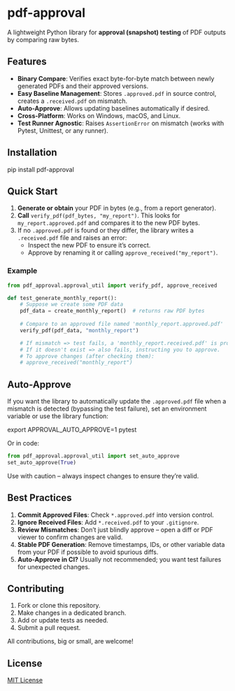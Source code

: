 # pdf-approval

A lightweight Python library for **approval (snapshot) testing** of PDF outputs by comparing raw bytes.  

## Features

- **Binary Compare**: Verifies exact byte-for-byte match between newly generated PDFs and their approved versions.  
- **Easy Baseline Management**: Stores `.approved.pdf` in source control, creates a `.received.pdf` on mismatch.  
- **Auto-Approve**: Allows updating baselines automatically if desired.  
- **Cross-Platform**: Works on Windows, macOS, and Linux.  
- **Test Runner Agnostic**: Raises `AssertionError` on mismatch (works with Pytest, Unittest, or any runner).

## Installation

pip install pdf-approval

## Quick Start

1. **Generate or obtain** your PDF in bytes (e.g., from a report generator).  
2. **Call** `verify_pdf(pdf_bytes, "my_report")`. This looks for `my_report.approved.pdf` and compares it to the new PDF bytes.  
3. If no `.approved.pdf` is found or they differ, the library writes a `.received.pdf` file and raises an error:  
   - Inspect the new PDF to ensure it’s correct.  
   - Approve by renaming it or calling `approve_received("my_report")`.

### Example
```python
from pdf_approval.approval_util import verify_pdf, approve_received

def test_generate_monthly_report():
    # Suppose we create some PDF data
    pdf_data = create_monthly_report()  # returns raw PDF bytes
    
    # Compare to an approved file named 'monthly_report.approved.pdf'
    verify_pdf(pdf_data, "monthly_report")

    # If mismatch => test fails, a 'monthly_report.received.pdf' is produced.
    # If it doesn't exist => also fails, instructing you to approve.
    # To approve changes (after checking them):
    # approve_received("monthly_report")
```

## Auto-Approve

If you want the library to automatically update the `.approved.pdf` file when a mismatch is detected (bypassing the test failure), set an environment variable or use the library function:

export APPROVAL_AUTO_APPROVE=1
pytest

Or in code:
```python
from pdf_approval.approval_util import set_auto_approve
set_auto_approve(True)
```
Use with caution – always inspect changes to ensure they’re valid.

## Best Practices

1. **Commit Approved Files**: Check `*.approved.pdf` into version control.  
2. **Ignore Received Files**: Add `*.received.pdf` to your `.gitignore`.  
3. **Review Mismatches**: Don’t just blindly approve – open a diff or PDF viewer to confirm changes are valid.  
4. **Stable PDF Generation**: Remove timestamps, IDs, or other variable data from your PDF if possible to avoid spurious diffs.  
5. **Auto-Approve in CI?** Usually not recommended; you want test failures for unexpected changes.

## Contributing

1. Fork or clone this repository.  
2. Make changes in a dedicated branch.  
3. Add or update tests as needed.  
4. Submit a pull request.  

All contributions, big or small, are welcome!

## License

[MIT License](LICENSE)
